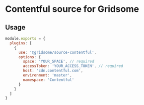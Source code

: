 # Contentful source for Gridsome

## Usage

```js
module.exports = {
  plugins: [
    {
      use: '@gridsome/source-contentful',
      options: {
        space: 'YOUR_SPACE', // required
        accessToken: 'YOUR_ACCESS_TOKEN', // required
        host: 'cdn.contentful.com',
        environment: 'master',
        namespace: 'Contentful'
      }
    }
  ]
}
```


